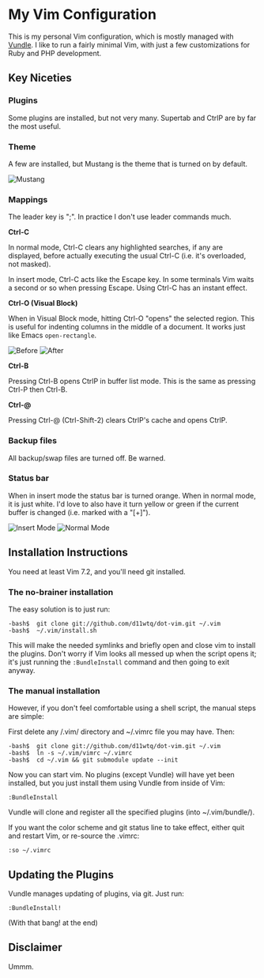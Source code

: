 # My Vim Configuration

This is my personal Vim configuration, which is mostly managed with
[Vundle](https://github.com/gmarik/vundle/).  I like to run a fairly minimal
Vim, with just a few customizations for Ruby and PHP development.

## Key Niceties

### Plugins

Some plugins are installed, but not very many. Supertab and CtrlP are by far
the most useful.

### Theme

A few are installed, but Mustang is the theme that is turned on by default.

![Mustang](http://i.stack.imgur.com/vZXfV.png)

### Mappings

The leader key is ";". In practice I don't use leader commands much.

**Ctrl-C**

In normal mode, Ctrl-C clears any highlighted searches, if any are displayed,
before actually executing the usual Ctrl-C (i.e. it's overloaded, not masked).

In insert mode, Ctrl-C acts like the Escape key. In some terminals Vim waits
a second or so when pressing Escape. Using Ctrl-C has an instant effect.

**Ctrl-O (Visual Block)**

When in Visual Block mode, hitting Ctrl-O "opens" the selected region. This
is useful for indenting columns in the middle of a document. It works just
like Emacs `open-rectangle`.

![Before](http://i.stack.imgur.com/LywJK.png)
![After](http://i.stack.imgur.com/wxi2x.png)

**Ctrl-B**

Pressing Ctrl-B opens CtrlP in buffer list mode. This is the same as pressing
Ctrl-P then Ctrl-B.

**Ctrl-@**

Pressing Ctrl-@ (Ctrl-Shift-2) clears CtrlP's cache and opens CtrlP.

### Backup files

All backup/swap files are turned off. Be warned.

### Status bar

When in insert mode the status bar is turned orange. When in normal mode, it
is just white. I'd love to also have it turn yellow or green if the current
buffer is changed (i.e. marked with a "[+]").

![Insert Mode](http://i.stack.imgur.com/davKX.png)
![Normal Mode](http://i.stack.imgur.com/Ua8T6.png)

## Installation Instructions

You need at least Vim 7.2, and you'll need git installed.

### The no-brainer installation

The easy solution is to just run:

    -bash$  git clone git://github.com/d11wtq/dot-vim.git ~/.vim
    -bash$  ~/.vim/install.sh

This will make the needed symlinks and briefly open and close vim to install
the plugins. Don't worry if Vim looks all messed up when the script opens it;
it's just running the `:BundleInstall` command and then going to exit anyway.

### The manual installation

However, if you don't feel comfortable using a shell script, the manual
steps are simple:

First delete any /.vim/ directory and ~/.vimrc file you may have. Then:

    -bash$  git clone git://github.com/d11wtq/dot-vim.git ~/.vim
    -bash$  ln -s ~/.vim/vimrc ~/.vimrc
    -bash$  cd ~/.vim && git submodule update --init

Now you can start vim.  No plugins (except Vundle) will have yet been
installed, but you just install them using Vundle from inside of Vim:

    :BundleInstall

Vundle will clone and register all the specified plugins (into ~/.vim/bundle/).

If you want the color scheme and git status line to take effect, either quit
and restart Vim, or re-source the .vimrc:

    :so ~/.vimrc

## Updating the Plugins

Vundle manages updating of plugins, via git.  Just run:

    :BundleInstall!

(With that bang! at the end)

## Disclaimer

Ummm.

